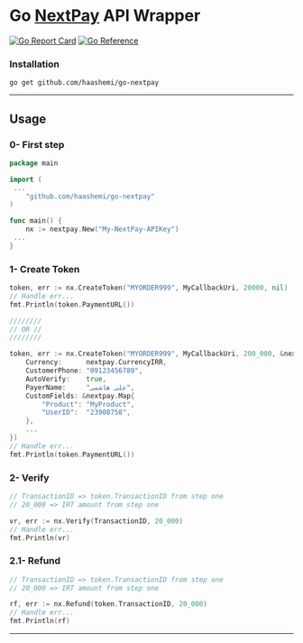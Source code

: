 # Go [NextPay](https://nextpay.org/) API Wrapper

[![Go Report Card](https://goreportcard.com/badge/github.com/haashemi/go-nextpay)](https://goreportcard.com/report/github.com/haashemi/go-nextpay) [![Go Reference](https://pkg.go.dev/badge/github.com/haashemi/go-nextpay.svg)](https://pkg.go.dev/github.com/haashemi/go-nextpay)


### Installation
```
go get github.com/haashemi/go-nextpay
```

------

## Usage

### 0- First step
```go
package main

import (
 ...
	"github.com/haashemi/go-nextpay"
)

func main() {
	nx := nextpay.New("My-NextPay-APIKey")
 ...
}
```

### 1- Create Token 
```go 
token, err := nx.CreateToken("MYORDER999", MyCallbackUri, 20000, nil)
// Handle err...
fmt.Println(token.PaymentURL())

////////
// OR //
////////

token, err := nx.CreateToken("MYORDER999", MyCallbackUri, 200_000, &nextpay.CreateTokenOptions{
	Currency:      nextpay.CurrencyIRR,
	CustomerPhone: "09123456789",
	AutoVerify:    true,
	PayerName:     "علی هاشمی",
	CustomFields: &nextpay.Map{
		"Product": "MyProduct",
		"UserID":  "23908758",
	},
	...
})
// Handle err...
fmt.Println(token.PaymentURL())
```

### 2- Verify
```go 
// TransactionID => token.TransactionID from step one
// 20_000 => IRT amount from step one

vr, err := nx.Verify(TransactionID, 20_000)
// Handle err...
fmt.Println(vr)
```

### 2.1- Refund
```go
// TransactionID => token.TransactionID from step one
// 20_000 => IRT amount from step one

rf, err := nx.Refund(token.TransactionID, 20_000)
// Handle err...
fmt.Println(rf)
```

------
